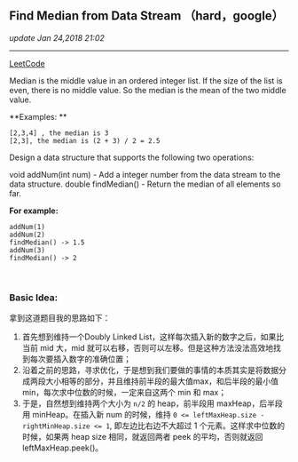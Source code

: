 ## Find Median from Data Stream （hard，google）
_update Jan 24,2018  21:02_

---
[LeetCode](https://leetcode.com/problems/find-median-from-data-stream/description/)

Median is the middle value in an ordered integer list. If the size of the list is even, there is no middle value. So the median is the mean of the two middle value.

**Examples: **
    
    [2,3,4] , the median is 3
    [2,3], the median is (2 + 3) / 2 = 2.5

Design a data structure that supports the following two operations:

void addNum(int num) - Add a integer number from the data stream to the data structure.
double findMedian() - Return the median of all elements so far.

**For example:**
    
    addNum(1)
    addNum(2)
    findMedian() -> 1.5
    addNum(3) 
    findMedian() -> 2
    
<br>

### Basic Idea:
拿到这道题目我的思路如下：

  1.  首先想到维持一个Doubly Linked List，这样每次插入新的数字之后，如果比当前 mid 大，mid 就可以右移，否则可以左移。但是这种方法没法高效地找到每次要插入数字的准确位置；
  2.  沿着之前的思路，寻求优化，于是想到我们要做的事情的本质其实是将数据分成两段大小相等的部分，并且维持前半段的最大值max，和后半段的最小值min，每次求中位数的时候，一定来自这两个 min 和 max；
  3.  于是，自然想到维持两个大小为 `n/2` 的 heap，前半段用 maxHeap，后半段用 minHeap。在插入新 num 的时候，维持 `0 <= leftMaxHeap.size - rightMinHeap.size <= 1`, 即左边比右边不大超过 1 个元素。这样求中位数的时候，如果两 heap size 相同，就返回两者 peek 的平均，否则就返回 leftMaxHeap.peek()。
  
















